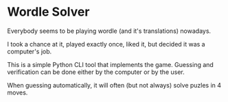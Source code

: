 # Wordle Solver

Everybody seems to be playing wordle (and it's translations) nowadays.

I took a chance at it, played exactly once, liked it, but decided it was a computer's job.

This is a simple Python CLI tool that implements the game. Guessing and verification can be done either by the computer or by the user.

When guessing automatically, it will often (but not always) solve puzles in 4 moves.
